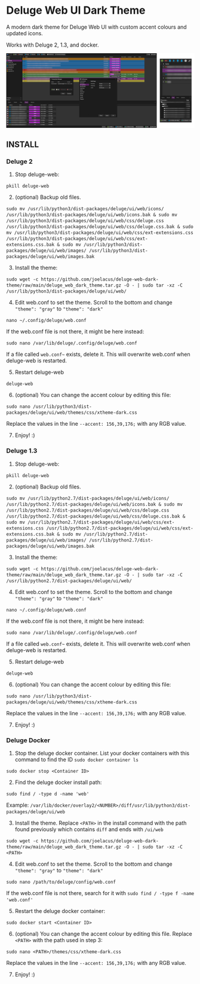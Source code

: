 # Deluge Web UI Dark Theme
A modern dark theme for Deluge Web UI with custom accent colours and updated icons.

Works with Deluge 2, 1.3, and docker.

![Alt text](screenshot.png?raw=true "Optional Title")

## INSTALL

### Deluge 2

1) Stop deluge-web:
```
pkill deluge-web
```
2) (optional) Backup old files.
```
sudo mv /usr/lib/python3/dist-packages/deluge/ui/web/icons/ /usr/lib/python3/dist-packages/deluge/ui/web/icons.bak & sudo mv /usr/lib/python3/dist-packages/deluge/ui/web/css/deluge.css /usr/lib/python3/dist-packages/deluge/ui/web/css/deluge.css.bak & sudo mv /usr/lib/python3/dist-packages/deluge/ui/web/css/ext-extensions.css /usr/lib/python3/dist-packages/deluge/ui/web/css/ext-extensions.css.bak & sudo mv /usr/lib/python3/dist-packages/deluge/ui/web/images/ /usr/lib/python3/dist-packages/deluge/ui/web/images.bak
```

3) Install the theme:
```
sudo wget -c https://github.com/joelacus/deluge-web-dark-theme/raw/main/deluge_web_dark_theme.tar.gz -O - | sudo tar -xz -C /usr/lib/python3/dist-packages/deluge/ui/web/
```

4) Edit web.conf to set the theme. Scroll to the bottom and change `"theme": "gray"` to `"theme": "dark"`
```
nano ~/.config/deluge/web.conf
```
  If the web.conf file is not there, it might be here instead:
```
sudo nano /var/lib/deluge/.config/deluge/web.conf
```

  If a file called `web.conf~` exists, delete it. This will overwrite web.conf when deluge-web is restarted.

5) Restart deluge-web
```
deluge-web
```

6) (optional) You can change the accent colour by editing this file:
```
sudo nano /usr/lib/python3/dist-packages/deluge/ui/web/themes/css/xtheme-dark.css
```
  Replace the values in the line `--accent: 156,39,176;` with any RGB value.

7) Enjoy! :)

### Deluge 1.3

1) Stop deluge-web:
```
pkill deluge-web
```
2) (optional) Backup old files.
```
sudo mv /usr/lib/python2.7/dist-packages/deluge/ui/web/icons/ /usr/lib/python2.7/dist-packages/deluge/ui/web/icons.bak & sudo mv /usr/lib/python2.7/dist-packages/deluge/ui/web/css/deluge.css /usr/lib/python2.7/dist-packages/deluge/ui/web/css/deluge.css.bak & sudo mv /usr/lib/python2.7/dist-packages/deluge/ui/web/css/ext-extensions.css /usr/lib/python2.7/dist-packages/deluge/ui/web/css/ext-extensions.css.bak & sudo mv /usr/lib/python2.7/dist-packages/deluge/ui/web/images/ /usr/lib/python2.7/dist-packages/deluge/ui/web/images.bak
```

3) Install the theme:
```
sudo wget -c https://github.com/joelacus/deluge-web-dark-theme/raw/main/deluge_web_dark_theme.tar.gz -O - | sudo tar -xz -C /usr/lib/python2.7/dist-packages/deluge/ui/web/
```

4) Edit web.conf to set the theme. Scroll to the bottom and change `"theme": "gray"` to `"theme": "dark"`
```
nano ~/.config/deluge/web.conf
```
  If the web.conf file is not there, it might be here instead:
```
sudo nano /var/lib/deluge/.config/deluge/web.conf
```

  If a file called `web.conf~` exists, delete it. This will overwrite web.conf when deluge-web is restarted.

5) Restart deluge-web
```
deluge-web
```

6) (optional) You can change the accent colour by editing this file:
```
sudo nano /usr/lib/python3/dist-packages/deluge/ui/web/themes/css/xtheme-dark.css
```
  Replace the values in the line `--accent: 156,39,176;` with any RGB value.

7) Enjoy! :)

### Deluge Docker

1) Stop the deluge docker container. List your docker containers with this command to find the ID `sudo docker container ls`
```
sudo docker stop <Container ID>
```
  
2) Find the deluge docker install path:
```
sudo find / -type d -name 'web'
```
  Example: `/var/lib/docker/overlay2/<NUMBER>/diff/usr/lib/python3/dist-packages/deluge/ui/web`

3) Install the theme. Replace `<PATH>` in the install command with the path found previously which contains `diff` and ends with `/ui/web`
```
sudo wget -c https://github.com/joelacus/deluge-web-dark-theme/raw/main/deluge_web_dark_theme.tar.gz -O - | sudo tar -xz -C <PATH>
```

4) Edit web.conf to set the theme. Scroll to the bottom and change `"theme": "gray"` to `"theme": "dark"`
```
sudo nano /path/to/deluge/config/web.conf
```
  If the web.conf file is not there, search for it with `sudo find / -type f -name 'web.conf'`

5) Restart the deluge docker container:
```
sudo docker start <Container ID>
```

6) (optional) You can change the accent colour by editing this file. Replace `<PATH>` with the path used in step 3:
```
sudo nano <PATH>/themes/css/xtheme-dark.css
```
  Replace the values in the line `--accent: 156,39,176;` with any RGB value.

7) Enjoy! :)
